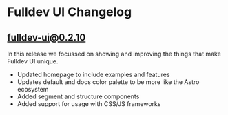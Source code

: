 # Fulldev UI Changelog

## fulldev-ui@0.2.10

In this release we focussed on showing and improving the things that make Fulldev UI unique.

- Updated homepage to include examples and features
- Updates default and docs color palette to be more like the Astro ecosystem
- Added segment and structure components
- Added support for usage with CSS/JS frameworks
